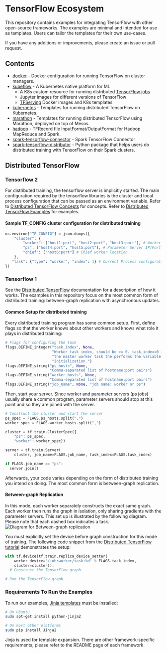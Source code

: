 # TensorFlow Ecosystem

This repository contains examples for integrating TensorFlow with other
open-source frameworks. The examples are minimal and intended for use as
templates. Users can tailor the templates for their own use-cases.

If you have any additions or improvements, please create an issue or pull
request.

## Contents

- [docker](docker) - Docker configuration for running TensorFlow on
  cluster managers.
- [kubeflow](https://github.com/kubeflow/kubeflow) - A Kubernetes native platform for ML
	* A K8s custom resource for running distributed [TensorFlow jobs](https://github.com/kubeflow/kubeflow/blob/master/user_guide.md#submitting-a-tensorflow-training-job)
	* Jupyter images for different versions of TensorFlow
	* [TFServing](https://github.com/kubeflow/kubeflow/blob/master/user_guide.md#serve-a-model-using-tensorflow-serving) Docker images and K8s templates
- [kubernetes](kubernetes) - Templates for running distributed TensorFlow on
  Kubernetes.
- [marathon](marathon) - Templates for running distributed TensorFlow using
  Marathon, deployed on top of Mesos.
- [hadoop](hadoop) - TFRecord file InputFormat/OutputFormat for Hadoop MapReduce
  and Spark.
- [spark-tensorflow-connector](spark/spark-tensorflow-connector) - Spark TensorFlow Connector
- [spark-tensorflow-distributor](spark/spark-tensorflow-distributor) - Python package that helps users do distributed training with TensorFlow on their Spark clusters.

## Distributed TensorFlow

### Tensorflow 2

For distributed training, the tensorflow server is implicitly started.
The main configuration required by the tensorflow libraries is the cluster and local process configuration
that can be passed as an environment variable.
Refer to [Distributed TensorFlow Concepts](https://www.tensorflow.org/guide/distributed_training) for concepts.
Refer to [Distributed TensorFlow Examples](https://www.tensorflow.org/tutorials/distribute/keras) for examples.

#### Sample TF_CONFIG cluster configuration for distributed training

```python
os.environ["TF_CONFIG"] = json.dumps({
    "cluster": {
        "worker": ["host1:port", "host2:port", "host3:port"], # Worker IP/Port locations
        "ps": ["host4:port", "host5:port"], # Parameter Server IP/Port Locations
        "chief": ["host6:port"] # Chief worker location
    },
   "task": {"type": "worker", "index": 1} # Current Process configuration
})
```


### Tensorflow 1

See the [Distributed TensorFlow](https://www.tensorflow.org/deploy/distributed)
documentation for a description of how it works. The examples in this
repository focus on the most common form of distributed training: between-graph
replication with asynchronous updates.

#### Common Setup for distributed training

Every distributed training program has some common setup. First, define flags so
that the worker knows about other workers and knows what role it plays in
distributed training:

```python
# Flags for configuring the task
flags.DEFINE_integer("task_index", None,
                     "Worker task index, should be >= 0. task_index=0 is "
                     "the master worker task the performs the variable "
                     "initialization.")
flags.DEFINE_string("ps_hosts", None,
                    "Comma-separated list of hostname:port pairs")
flags.DEFINE_string("worker_hosts", None,
                    "Comma-separated list of hostname:port pairs")
flags.DEFINE_string("job_name", None, "job name: worker or ps")
```

Then, start your server. Since worker and parameter servers (ps jobs) usually
share a common program, parameter servers should stop at this point and so they
are joined with the server.

```python
# Construct the cluster and start the server
ps_spec = FLAGS.ps_hosts.split(",")
worker_spec = FLAGS.worker_hosts.split(",")

cluster = tf.train.ClusterSpec({
    "ps": ps_spec,
    "worker": worker_spec})

server = tf.train.Server(
    cluster, job_name=FLAGS.job_name, task_index=FLAGS.task_index)

if FLAGS.job_name == "ps":
  server.join()
```

Afterwards, your code varies depending on the form of distributed training you
intend on doing. The most common form is between-graph replication.

#### Between-graph Replication


In this mode, each worker separately constructs the exact same graph. Each
worker then runs the graph in isolation, only sharing gradients with the
parameter servers. This set up is illustrated by the following diagram. Please
note that each dashed box indicates a task.
![Diagram for Between-graph replication](images/between-graph_replication.png "Between-graph Replication")

You must explicitly set the device before graph construction for this mode of
training. The following code snippet from the
[Distributed TensorFlow tutorial](https://www.tensorflow.org/deploy/distributed)
demonstrates the setup:

```python
with tf.device(tf.train.replica_device_setter(
    worker_device="/job:worker/task:%d" % FLAGS.task_index,
    cluster=cluster)):
  # Construct the TensorFlow graph.

# Run the TensorFlow graph.
```

### Requirements To Run the Examples

To run our examples, [Jinja templates](http://jinja.pocoo.org/) must be installed:

```sh
# On Ubuntu
sudo apt-get install python-jinja2

# On most other platforms
sudo pip install Jinja2
```

Jinja is used for template expansion. There are other framework-specific
requirements, please refer to the README page of each framework.
